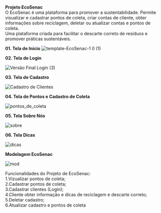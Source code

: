 **Projeto EcoSenac** <br>
O EcoSenac é uma plataforma para promover a sustentabilidade.
Permite visualizar e cadastrar pontos de coleta, criar contas de cliente, obter informações sobre reciclagem, deletar ou atualizar contas e pontos de coleta. <br>
Uma plataforma criada para facilitar o descarte correto de resíduos e promover práticas sustentáveis.

**01. Tela de Inicio**
![template-EcoSenac-1 0 (1)](https://github.com/livamaral/ecoSenac/assets/101746345/626fa022-5562-4284-8547-898b94674cc5)


**02. Tela de Login**

![Versão Final Login (3)](https://github.com/livamaral/ecoSenac/assets/101746345/2377dd15-8ea4-4bb1-acad-f87849d07999)


**03. Tela de Cadastro**
   
![Cadastro de Clientes](https://github.com/livamaral/ecoSenac/assets/101746345/787d14d7-d644-47ac-a5ba-40c4fd3bd6cd)


**04. Tela de Pontos e Cadastro de Coleta**

![pontos_de_coleta](https://github.com/livamaral/ecoSenac/assets/101746345/cbb6dc27-6b38-4046-ac57-6728afe6a2d8)

**05. Tela Sobre Nós**

![sobre](https://github.com/livamaral/ecoSenac/assets/116684323/1ba0710c-6dce-4bec-b794-42491015b08c)


**06. Tela Dicas**

![dicas](https://github.com/livamaral/ecoSenac/assets/101746345/0f07b584-df00-4ad5-945c-514aa46f4a99)


**Modelagem EcoSenac**

![mod](https://github.com/livamaral/ecoSenac/assets/101746345/7c580fb8-51fb-49f7-8f1d-d4f9b6f7f27e)





Funcionalidades do Projeto de EcoSenac:<br>
1.Vizualizar pontos de coleta;<br>
2.Cadastrar pontos de coleta;<br>
3.Cadastrar clientes (Login);<br>
4.Cliente obter informação e dicas de reciclagem e descarte correto;<br>
5.Deletar cadastro;<br>
6.Atualizar cadastro e pontos de coleta


